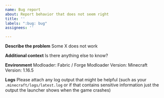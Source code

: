 ```yaml
---
name: Bug report
about: Report behavior that does not seem right
title: ''
labels: ":bug: bug"
assignees: ''

---
```


**Describe the problem**
Some X does not work

**Additional context**
Is there anything else to know?

**Environment**
Modloader: Fabric / Forge
Modloader Version:
Minecraft Version: 1.16.5

**Logs**
Please attach any log output that might be helpful (such as your `.minecraft/logs/latest.log` or if that contains sensitive information just the output the launcher shows when the game crashes)
